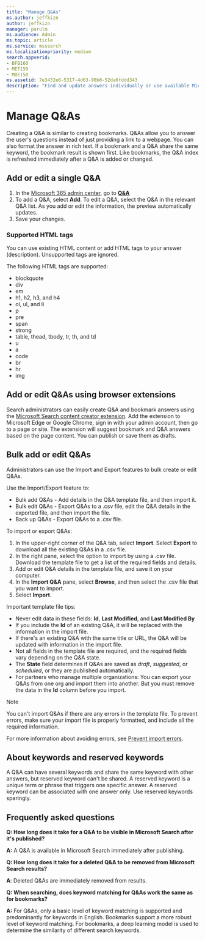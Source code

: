 ```yaml
---
title: "Manage Q&As"
ms.author: jeffkizn
author: jeffkizn
manager: parulm
ms.audience: Admin
ms.topic: article
ms.service: mssearch
ms.localizationpriority: medium
search.appverid:
- BFB160
- MET150
- MOE150
ms.assetid: 7e3432e6-5317-4d63-90b0-52da6fddd343
description: "Find and update answers individually or use available Microsoft Search tools to edit Q&As all at once."
---
```


# Manage Q&As

Creating a Q&A is similar to creating bookmarks. Q&As allow you to answer the user's questions instead of just providing a link to a webpage. You can also format the answer in rich text. If a bookmark and a Q&A share the same keyword, the bookmark result is shown first. Like bookmarks, the Q&A index is refreshed immediately after a Q&A is added or changed.

## Add or edit a single Q&A

1. In the [Microsoft 365 admin center](https://admin.microsoft.com), go to [**Q&A**](https://admin.microsoft.com/Adminportal/Home#/MicrosoftSearch/qnas)
1. To add a Q&A, select **Add**.
To edit a Q&A, select the Q&A in the relevant Q&A list. As you add or edit the information, the preview automatically updates.
1. Save your changes.

### Supported HTML tags

You can use existing HTML content or add HTML tags to your answer (description). Unsupported tags are ignored.

The following HTML tags are supported:

- blockquote
- div
- em
- h1, h2, h3, and h4
- ol, ul, and li
- p
- pre
- span
- strong
- table, thead, tbody, tr, th, and td
- u
- a
- code
- br
- hr
- img

## Add or edit Q&As using browser extensions

Search administrators can easily create Q&A and bookmark answers using the [Microsoft Search content creator extension](https://chrome.google.com/webstore/detail/microsoft-search-content/nocnablpaoeecfmfnjoheefkogmleipm). Add the extension to Microsoft Edge or Google Chrome, sign in with your admin account, then go to a page or site. The extension will suggest bookmark and Q&A answers based on the page content. You can publish or save them as drafts.

## Bulk add or edit Q&As

Administrators can use the Import and Export features to bulk create or edit Q&As.

Use the Import/Export feature to:

- Bulk add Q&As - Add details in the Q&A template file, and then import it.
- Bulk edit Q&As - Export Q&As to a .csv file, edit the Q&A details in the exported file, and then import the file.
- Back up Q&As - Export Q&As to a .csv file.

To import or export Q&As:

1. In the upper-right corner of the Q&A tab, select **Import**.
Select **Export** to download all the existing Q&As in a .csv file.
1. In the right pane, select the option to import by using a .csv file. Download the template file to get a list of the required fields and details.
1. Add or edit Q&A details in the template file, and save it on your computer.
1. In the **Import Q&A** pane, select **Browse**, and then select the .csv file that you want to import.
1. Select **Import**.

Important template file tips:

- Never edit data in these fields: **Id**, **Last Modified**, and **Last Modified By**
- If you include the **Id** of an existing Q&A, it will be replaced with the information in the import file.
- If there's an existing Q&A with the same title or URL, the Q&A will be updated with information in the import file.
- Not all fields in the template file are required, and the required fields vary depending on the Q&A state.
- The **State** field determines if Q&As are saved as *draft*, *suggested*, or *scheduled*, or they are published automatically.
- For partners who manage multiple organizations: You can export your Q&As from one org and import them into another. But you must remove the data in the **Id** column before you import.

> [!NOTE]
> You can't import Q&As if there are any errors in the template file. To prevent errors, make sure your import file is properly formatted, and include all the required information.

For more information about avoiding errors, see [Prevent import errors](manage-bookmarks.md#prevent-import-errors).

## About keywords and reserved keywords

A Q&A can have several keywords and share the same keyword with other answers, but reserved keyword can't be shared. A reserved keyword is a unique term or phrase that triggers one specific answer. A reserved keyword can be associated with one answer only. Use reserved keywords sparingly.

## Frequently asked questions

**Q: How long does it take for a Q&A to be visible in Microsoft Search after it's published?**

**A:**  A Q&A is available in Microsoft Search immediately after publishing.

**Q: How long does it take for a deleted Q&A to be removed from Microsoft Search results?**

**A**: Deleted Q&As are immediately removed from results.

**Q: When searching, does keyword matching for Q&As work the same as for bookmarks?**

**A:**  For Q&As, only a basic level of keyword matching is supported and predominantly for keywords in English. Bookmarks support a more robust level of keyword matching. For bookmarks, a deep learning model is used to determine the similarity of different search keywords.

